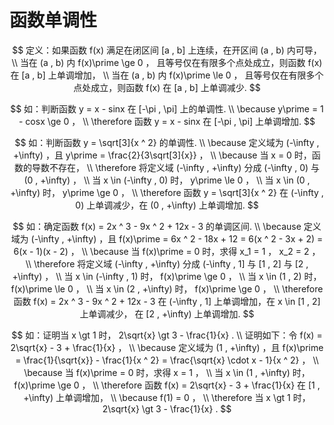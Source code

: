 # 函数单调性

$$
定义：如果函数 f(x) 满足在闭区间 [a , b] 上连续，在开区间 (a , b) 内可导，
\\
当在 (a , b) 内 f(x)\prime \ge 0 ， 且等号仅在有限多个点处成立，则函数 f(x) 在 [a , b] 上单调增加，
\\
当在 (a , b) 内 f(x)\prime \le 0 ， 且等号仅在有限多个点处成立，则函数 f(x) 在 [a , b] 上单调减少.
$$

$$
如：判断函数 y = x - sinx 在 [-\pi , \pi] 上的单调性.
\\
\because y\prime = 1 - cosx \ge 0 ，
\\
\therefore 函数 y = x - sinx 在 [-\pi , \pi] 上单调增加.
$$

$$
如：判断函数 y = \sqrt[3]{x ^ 2} 的单调性.
\\
\because 定义域为 (-\infty , +\infty) ，且 y\prime = \frac{2}{3\sqrt[3]{x}} ，
\\
\because 当 x = 0 时，函数的导数不存在，
\\
\therefore 将定义域 (-\infty , +\infty) 分成 (-\infty , 0) 与 (0 , +\infty) ，
\\
当 x \in (-\infty , 0) 时， y\prime \le 0 ，
\\
当 x \in (0 , +\infty) 时， y\prime \ge 0 ，
\\
\therefore 函数 y = \sqrt[3]{x ^ 2} 在 (-\infty , 0) 上单调减少，在 (0 , +\infty) 上单调增加.
$$

$$
如：确定函数 f(x) = 2x ^ 3 - 9x ^ 2 + 12x - 3 的单调区间.
\\
\because 定义域为 (-\infty , +\infty) ，且 f(x)\prime = 6x ^ 2 - 18x + 12 = 6(x ^ 2 - 3x + 2) = 6(x - 1)(x - 2) ，
\\
\because 当 f(x)\prime = 0 时，求得 x_1 = 1 ， x_2 = 2 ，
\\
\therefore 将定义域 (-\infty , +\infty) 分成 (-\infty , 1] 与 [1 , 2] 与 [2 , +\infty) ，
\\
当 x \in (-\infty , 1) 时， f(x)\prime \ge 0 ，
\\
当 x \in (1 , 2) 时， f(x)\prime \le 0 ，
\\
当 x \in (2 , +\infty) 时， f(x)\prime \ge 0 ，
\\
\therefore 函数 f(x) = 2x ^ 3 - 9x ^ 2 + 12x - 3 在 (-\infty , 1] 上单调增加，在 x \in [1 , 2] 上单调减少， 在 [2 , +\infty) 上单调增加.
$$

$$
如：证明当 x \gt 1 时， 2\sqrt{x} \gt 3 - \frac{1}{x} .
\\
证明如下：令 f(x) = 2\sqrt{x} - 3 + \frac{1}{x} ，
\\
\because 定义域为 (1 , +\infty) ，且 f(x)\prime = \frac{1}{\sqrt{x}} - \frac{1}{x ^ 2} = \frac{\sqrt{x} \cdot x - 1}{x ^ 2} ，
\\
\because 当 f(x)\prime = 0 时，求得 x = 1 ，
\\
当 x \in (1 , +\infty) 时， f(x)\prime \ge 0 ，
\\
\therefore 函数 f(x) = 2\sqrt{x} - 3 + \frac{1}{x} 在 [1 , +\infty) 上单调增加，
\\
\because f(1) = 0 ，
\\
\therefore 当 x \gt 1 时， 2\sqrt{x} \gt 3 - \frac{1}{x} .
$$



